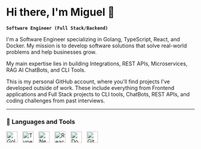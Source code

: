 # Hi there, I'm Miguel 👋

**`Software Engineer (Full Stack/Backend)`**

I'm a Software Engineer specializing in Golang, TypeScript, React, and Docker. My mission is to develop software solutions that solve real-world problems and help businesses grow.

My main expertise lies in building Integrations, REST APIs, Microservices, RAG AI ChatBots, and CLI Tools.

This is my personal GitHub account, where you'll find projects I've developed outside of work. These include everything from Frontend applications and Full Stack projects to CLI tools, ChatBots, REST APIs, and coding challenges from past interviews.

---

### 🧰 Languages and Tools
<img align="left" alt="Golang" width="30px" style="padding-right:10px;" src="https://cdn.jsdelivr.net/gh/devicons/devicon/icons/go/go-original.svg" /> 
<img align="left" alt="TypeScript" width="30px" style="padding-right:10px;" src="https://cdn.jsdelivr.net/gh/devicons/devicon/icons/typescript/typescript-original.svg" /> 
<img align="left" alt="Next.js" width="30px" style="padding-right:10px;" src="https://cdn.jsdelivr.net/gh/devicons/devicon/icons/nextjs/nextjs-original.svg" /> 
<img align="left" alt="React" width="30px" style="padding-right:10px;" src="https://cdn.jsdelivr.net/gh/devicons/devicon/icons/react/react-original.svg" /> <img align="left" alt="Docker" width="30px" style="padding-right:10px;" src="https://cdn.jsdelivr.net/gh/devicons/devicon/icons/docker/docker-original.svg" /> 
<img align="left" alt="Git" width="30px" style="padding-right:10px;" src="https://cdn.jsdelivr.net/gh/devicons/devicon/icons/git/git-original.svg" />

<br />

#


